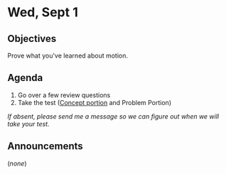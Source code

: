 Wed, Sept 1
=====================

Objectives
------------
Prove what you've learned about motion.

Agenda  
---------  

1. Go over a few review questions
2. Take the test ([Concept portion][test] and Problem Portion)

<!--
*If you are absent, watch the video review in order to prepare for the test*
-->
*If absent, please send me a message so we can figure out when we will take your test.*


Announcements
-------------  
(*none*)

[test]: https://avon.schoology.com/assignment/5269291220/
<!--stackedit_data:
eyJoaXN0b3J5IjpbMTY5MTUyMjIwOSwtMTU2MzQ0ODYyNywtMT
g2NjMyNDM0Nyw2Njk3MjczNzQsMTg4MDMzNDc0OSwtNzQ3Mzc5
OTAxLC0yODg3MDM2MzUsMzIwMzcyODY5LC0xNzAwMzA4OTcyLC
0yMDUwOTMzOTU5LC0xMjgwOTUwMTM0LC0zNjc2ODgwOTEsOTI0
MzkzMDA2LC0xNzM4NTY2OCwxMzkwOTQ2NjUwLC04MTcwNTMwMT
MsLTE1NjcwNTgzNTUsMjAyNDc1MjUyNCwxODg2NjQ3MTQwLC0y
NzIwMzgyN119
-->